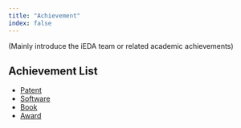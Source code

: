 ```yaml
---
title: "Achievement"
index: false
---
```

(Mainly introduce the iEDA team or related academic achievements)

## **Achievement List**

- [Patent](/en/research/achieves/patents.md)
- [Software](/en/research/achieves/softwares.md)
- [Book](/en/research/achieves/books.md)
- [Award](/en/research/achieves/awards.md) 